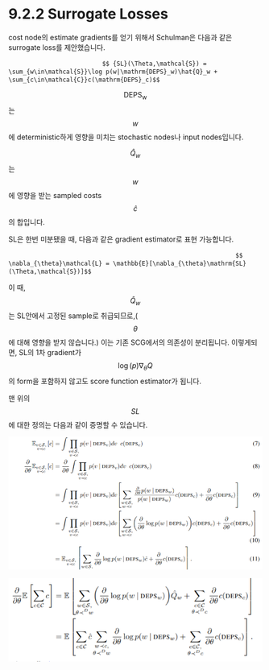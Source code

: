 # 9.2.2 Surrogate Losses

cost node의 estimate gradients를 얻기 위해서 Schulman은 다음과 같은 surrogate loss를 제안했습니다.

                              $$ {SL}(\Theta,\mathcal{S}) = \sum_{w\in\mathcal{S}}\log p(w|\mathrm{DEPS}_w)\hat{Q}_w + \sum_{c\in\mathcal{C}}c(\mathrm{DEPS}_c)$$

$$\mathrm{DEPS_w}$$는 $$w$$에 deterministic하게 영향을 미치는 stochastic nodes나 input nodes입니다.

$$ \hat{Q}_w$$는 $$w$$에 영향을 받는 sampled costs $$ \hat{c}$$의 합입니다. 

 SL은 한번 미분됐을 때, 다음과 같은 gradient estimator로 표현 가능합니다.

                                                                   $$ \nabla_{\theta}\mathcal{L} = \mathbb{E}[\nabla_{\theta}\mathrm{SL}(\Theta,\mathcal{S})]$$

 이 때, $$\hat{Q}_w$$는 SL안에서 고정된 sample로 취급되므로,\($$\theta$$에 대해 영향을 받지 않습니다.\) 이는 기존 SCG에서의 의존성이  분리됩니다. 이렇게되면, SL의 1차 gradient가 $$\log(p)\nabla_{\theta}Q$$의 form을 포함하지 않고도 score function estimator가 됩니다.

 맨 위의 $$SL$$에 대한 정의는 다음과 같이 증명할 수 있습니다.

![](../../../.gitbook/assets/marl_33.png)

![](../../../.gitbook/assets/marl_34.png)



